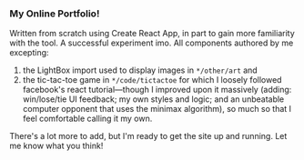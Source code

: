 ### My Online Portfolio!
Written from scratch using Create React App, in part to gain more familiarity with the tool. A successful experiment imo. All components authored by me excepting:
1. the LightBox import used to display images in ```*/other/art``` and
2. the tic-tac-toe game in ```*/code/tictactoe``` for which I loosely followed facebook's react tutorial—though I improved upon it massively (adding: win/lose/tie UI feedback; my own styles and logic; and an unbeatable computer opponent that uses the minimax algorithm), so much so that I feel comfortable calling it my own.

There's a lot more to add, but I'm ready to get the site up and running. Let me know what you think!